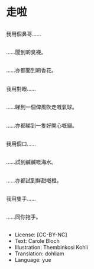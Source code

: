 # 走啦

##
我用個鼻哥……

##
……聞到啲臭襪。

##
……亦都聞到啲香花。

##
我用對眼……

##
……睇到一個俾風吹走嘅氣球。

##
……亦都睇到一隻好開心嘅貓。

##
我用個口……

##
……試到鹹鹹嘅海水。

##
……亦都試到鮮甜嘅橙。

##
我用隻手……

##
……同你拖手。

##
* License: [CC-BY-NC]
* Text: Carole Bloch
* Illustration: Thembinkosi Kohli
* Translation: dohliam
* Language: yue
